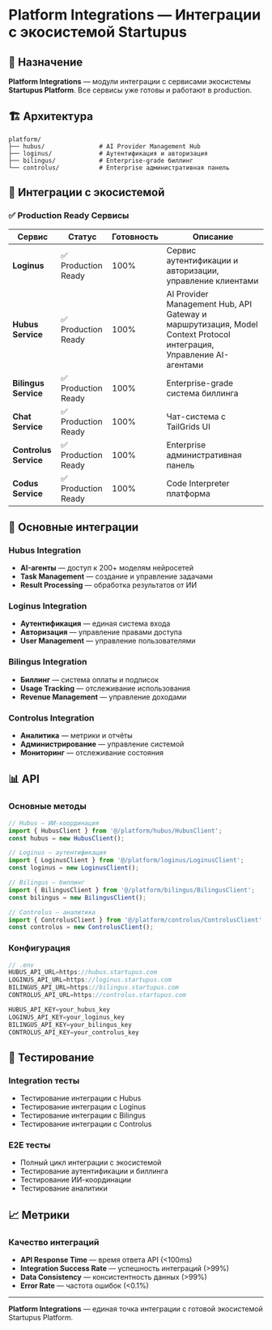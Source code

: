 # Platform Integrations — Интеграции с экосистемой Startupus

## 🎯 Назначение

**Platform Integrations** — модули интеграции с сервисами экосистемы **Startupus Platform**. Все сервисы уже готовы и работают в production.

## 🏗️ Архитектура

```
platform/
├── hubus/               # AI Provider Management Hub
├── loginus/             # Аутентификация и авторизация
├── bilingus/            # Enterprise-grade биллинг
└── controlus/           # Enterprise административная панель
```

## 🔗 Интеграции с экосистемой

### ✅ Production Ready Сервисы

| **Сервис** | **Статус** | **Готовность** | **Описание** |
|------------|------------|----------------|--------------|
| **Loginus** | ✅ Production Ready | 100% | Сервис аутентификации и авторизации, управление клиентами |
| **Hubus Service** | ✅ Production Ready | 100% | AI Provider Management Hub, API Gateway и маршрутизация, Model Context Protocol интеграция, Управление AI-агентами |
| **Bilingus Service** | ✅ Production Ready | 100% | Enterprise-grade система биллинга |
| **Chat Service** | ✅ Production Ready | 100% | Чат-система с TailGrids UI |
| **Controlus Service** | ✅ Production Ready | 100% | Enterprise административная панель |
| **Codus Service** | ✅ Production Ready | 100% | Code Interpreter платформа |

## 🔧 Основные интеграции

### Hubus Integration
- **AI-агенты** — доступ к 200+ моделям нейросетей
- **Task Management** — создание и управление задачами
- **Result Processing** — обработка результатов от ИИ

### Loginus Integration
- **Аутентификация** — единая система входа
- **Авторизация** — управление правами доступа
- **User Management** — управление пользователями

### Bilingus Integration
- **Биллинг** — система оплаты и подписок
- **Usage Tracking** — отслеживание использования
- **Revenue Management** — управление доходами

### Controlus Integration
- **Аналитика** — метрики и отчёты
- **Администрирование** — управление системой
- **Мониторинг** — отслеживание состояния

## 📊 API

### Основные методы

```typescript
// Hubus — ИИ-координация
import { HubusClient } from '@/platform/hubus/HubusClient';
const hubus = new HubusClient();

// Loginus — аутентификация
import { LoginusClient } from '@/platform/loginus/LoginusClient';
const loginus = new LoginusClient();

// Bilingus — биллинг
import { BilingusClient } from '@/platform/bilingus/BilingusClient';
const bilingus = new BilingusClient();

// Controlus — аналитика
import { ControlusClient } from '@/platform/controlus/ControlusClient';
const controlus = new ControlusClient();
```

### Конфигурация

```typescript
// .env
HUBUS_API_URL=https://hubus.startupus.com
LOGINUS_API_URL=https://loginus.startupus.com
BILINGUS_API_URL=https://bilingus.startupus.com
CONTROLUS_API_URL=https://controlus.startupus.com

HUBUS_API_KEY=your_hubus_key
LOGINUS_API_KEY=your_loginus_key
BILINGUS_API_KEY=your_bilingus_key
CONTROLUS_API_KEY=your_controlus_key
```

## 🧪 Тестирование

### Integration тесты
- Тестирование интеграции с Hubus
- Тестирование интеграции с Loginus
- Тестирование интеграции с Bilingus
- Тестирование интеграции с Controlus

### E2E тесты
- Полный цикл интеграции с экосистемой
- Тестирование аутентификации и биллинга
- Тестирование ИИ-координации
- Тестирование аналитики

## 📈 Метрики

### Качество интеграций
- **API Response Time** — время ответа API (<100ms)
- **Integration Success Rate** — успешность интеграций (>99%)
- **Data Consistency** — консистентность данных (>99%)
- **Error Rate** — частота ошибок (<0.1%)

---

**Platform Integrations** — единая точка интеграции с готовой экосистемой Startupus Platform. 